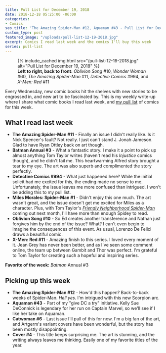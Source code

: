 ```yaml
---
title: Pull List for December 19, 2018
date: 2018-12-18 05:25:00 -06:00
categories:
- Comics
seo_title: 'The Amazing Spider-Man #12, Aquaman #43 - Pull List for December 19, 2018'
custom_type: post
featured_image: "/uploads/pull-list-12-19-2018.jpg"
excerpt: Comics I read last week and the comics I'll buy this week
series: pull-list
---
```


<figure class="extendout">
  {% include_cached img.html src="/pull-list-12-19-2018.jpg" alt="Pull List for December 19, 2018" %}
  <figcaption><strong>Left to right, back to front:</strong> <em>Oblivion Song</em> #10, <em>Wonder Woman</em> #60, <em>The Amazing Spider-Man</em> #11, <em>Detective Comics</em> #994, and <em>X-Men: Red</em> #11</figcaption>
</figure>

Every Wednesday, new comic books hit the shelves with new stories to be engrossed in, and new art to be fascinated by. This is my weekly write-up where I share what comic books I read last week, and [my pull list](/topics/#pull-list) of comics for this week.

## What I read last week

- **The Amazing Spider-Man #11** - Finally an issue I didn't really like. Is it Nick Spencer's fault? Not really. I just can't stand J. Jonah Jameson. Glad to have Ryan Ottley back on art though.
- **Batman Annual #3** - What a fantastic story. I make it a point to pick up almost anything Tom Taylor writes (haven't read his _Injustice_ comics though), and he didn't fail me. This heartwarming Alfred story brought a tear to my eye. The art was also superb and complimented the story perfectly.
- **Detective Comics #994** - What just happened here? While the initial solicit had me excited for this, the ending made no sense to me. Unfortunately, the issue leaves me more confused than intrigued. I won't be adding this to my pull list.
- **Miles Morales: Spider-Man #1** - Didn't enjoy this one much. The art wasn't great, and the issue doesn't get me excited for Miles as a character. Plus, with Tom Taylor's [_Friendly Neighborhood Spider-Man_](https://leagueofcomicgeeks.com/comics/series/139850/friendly-neighborhood-spider-man) coming out next month, I'll have more than enough Spidey to read.
- **Oblivion Song #10** - So Ed creates another transference and Nathan just forgives him by the end of the issue? What? I can't even begin to imagine the consequences of this event. As usual, Lorenzo De Felici draws a beautiful comic.
- **X-Men: Red #11** - Amazing finish to this series. I loved every moment of it. Jean Grey has never been better, and as I've seen some comment online, the team up between Gambit and Thor was perfect. I'm grateful to Tom Taylor for creating such a hopeful and inspiring series.

**Favorite of the week:** _Batman_ Annual #3

## Picking up this week

- **The Amazing Spider-Man #12** - How'd this happen? Back-to-back weeks of Spider-Man. _Hell yes_. I'm intrigued with this new Scorpion arc.
- **Aquaman #43** - Part of my "give DC a try" initiative. Kelly Sue DeConnick is legendary for her run on Captain Marvel, so we'll see if I like her take on Aquaman.
- **Catwoman #6** - Last issue I'll pull of this for now. I'm a big fan of the art, and Artgerm's variant covers have been wonderful, but the story has been mostly disappointing.
- **Cover #4** - This title keeps surprising me. The art is stunning, and the writing always leaves me thinking. Easily one of my favorite titles of the year.
